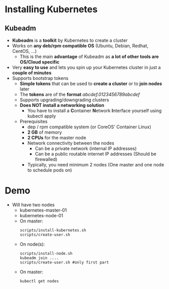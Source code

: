 # Installing Kubernetes 
## Kubeadm
- **Kubeadm** is a **toolkit** by Kubernetes to create a cluster
- Works on **any deb/rpm compatible OS** (Ubuntu, Debian, Redhat, CentOS, ...)
    - This is the main **advantage** of Kubeadm as **a lot of other tools are OS/Cloud specific**
- Very **easy to use** and lets you spin up your Kubernetes cluster in just a **couple of minutes** 
- Supports bootstrap tokens
  - **Simple tokens** that can be used to **create a cluster** or to **join nodes** later
  - The **tokens** are of the **format** *abcdef.0123456789abcdef*
  - Supports upgrading/downgrading clusters
  - **Does NOT install a networking solution**
    - You have to install a **C**ontainer **N**etwork **I**nterface yourself using kubectl apply
  - Prerequisites
    - dep / rpm compatible system (or CoreOS' Container Linux)
    - **2 GB** of memory
    - **2 CPUs** for the master node
    - Network connectivity between the nodes
      - Can be a private network (internal IP addresses)
      - Can be a public routable internet IP addresses (Should be firewalled)
    - Typically, you need minimum 2 nodes (One master and one node to schedule pods on) 
# Demo
- Will have two nodes
  - kubernetes-master-01
  - kubernetes-node-01
  - On master:
    ````
    scripts/install-kubernetes.sh
    scripts/create-user.sh
    ````
  - On node(s):
    ````
    scripts/install-node.sh
    kubeadm join ....
    scripts/create-user.sh #only first part
    ````
  - On master:
    ````
    kubectl get nodes
    ````
 

